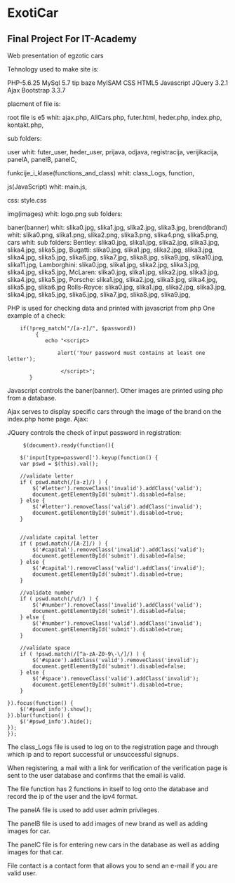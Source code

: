 # ExotiCar
## Final Project For IT-Academy

Web presentation of egzotic cars

Tehnology used to make site is:

  PHP-5.6.25
  MySql 5.7 tip baze MyISAM 
  CSS
  HTML5
  Javascript
  JQuery 3.2.1
  Ajax
  Bootstrap 3.3.7

placment of file is:

root file is e5 whit:
  ajax.php,
  AllCars.php,
  futer.html,
  heder.php,
  index.php,
  kontakt.php,
  
sub folders:

user whit:
  futer_user,
  heder_user,
  prijava,
  odjava,
  registracija,
  verijikacija,
  panelA,
  panelB,
  panelC,
  
funkcije_i_klase(functions_and_class) whit:
  class_Logs, 
  function,
  
js(JavaScript) whit:
  main.js,
 
css:
  style.css
  
img(images) whit: 
   logo.png
sub folders:
 
baner(banner) whit:
  slika0.jpg,
  slika1.jpg,
  slika2.jpg,
  slika3.jpg,
brend(brand) whit:
  slika0.png,
  slika1.png,
  slika2.png,
  slika3.png,
  slika4.png,
  slika5.png,
cars whit:
sub folders:
Bentley:
  slika0.jpg,
  slika1.jpg,
  slika2.jpg,
  slika3.jpg,
  slika4.jpg,
  slika5.jpg,
Bugatti:
  slika0.jpg,
  slika1.jpg,
  slika2.jpg,
  slika3.jpg,
  slika4.jpg,
  slika5.jpg,
  slika6.jpg,
  slika7.jpg,
  slika8.jpg,
  slika9.jpg,
  slika10.jpg,
  slika11.jpg,
Lamborghini:
  slika0.jpg,
  slika1.jpg,
  slika2.jpg,
  slika3.jpg,
  slika4.jpg,
  slika5.jpg,
McLaren:
  slika0.jpg,
  slika1.jpg,
  slika2.jpg,
  slika3.jpg,
  slika4.jpg,
  slika5.jpg,
Porsche:
  slika1.jpg,
  slika2.jpg,
  slika3.jpg,
  slika4.jpg,
  slika5.jpg,
  slika6.jpg
Rolls-Royce:
  slika0.jpg,
  slika1.jpg,
  slika2.jpg,
  slika3.jpg,
  slika4.jpg,
  slika5.jpg,
  slika6.jpg,
  slika7.jpg,
  slika8.jpg,
  slika9.jpg,
  
PHP is used for checking data and printed with javascript from php
One example of a check:

        if(!preg_match("/[a-z]/", $password))
             {
                echo "<script>

                    alert('Your password must contains at least one letter');
                    
                     </script>";
           }
           
Javascript controls the baner(banner).
Other images are printed using php from a database.

Ajax serves to display specific cars through the image of the brand on the index.php home page.
Ajax:
         <script>
        $(document).ready(function(){
            $(".imgbrend").click(function(){
                $.get("ajax.php?strana="+$(this).attr('strana'), function(odgovor){
                    $("#odgovor").html(odgovor);
                });
            });
        });
    </script>
 
 
JQuery controls the check of input password in registration:

         $(document).ready(function(){
        
        $('input[type=password]').keyup(function() {
        var pswd = $(this).val();

        //validate letter
        if ( pswd.match(/[a-z]/) ) {
            $('#letter').removeClass('invalid').addClass('valid');
            document.getElementById('submit').disabled=false;
        } else {
            $('#letter').removeClass('valid').addClass('invalid');
            document.getElementById('submit').disabled=true;
        }


        //validate capital letter
        if ( pswd.match(/[A-Z]/) ) {
            $('#capital').removeClass('invalid').addClass('valid');
            document.getElementById('submit').disabled=false;
        } else {
            $('#capital').removeClass('valid').addClass('invalid');
            document.getElementById('submit').disabled=true;
        }

        //validate number
        if ( pswd.match(/\d/) ) {
            $('#number').removeClass('invalid').addClass('valid');
            document.getElementById('submit').disabled=false;
        } else {
            $('#number').removeClass('valid').addClass('invalid');
            document.getElementById('submit').disabled=true;
        }

        //validate space
        if ( !pswd.match(/[^a-zA-Z0-9\-\/]/) ) {
            $('#space').addClass('valid').removeClass('invalid');
            document.getElementById('submit').disabled=false;
        } else {
            $('#space').removeClass('valid').addClass('invalid');
            document.getElementById('submit').disabled=true;
        }

    }).focus(function() {
        $('#pswd_info').show();
    }).blur(function() {
        $('#pswd_info').hide();
    });
    });
    

The class_Logs file is used to log on to the registration page and through which ip and to report successful or unsuccessful signups.

When registering, a mail with a link for verification of the verification page is sent to the user database and confirms that the email is valid.
 
The file function has 2 functions in itself to log onto the database and record the ip of the user and the ipv4 format.

The panelA file is used to add user admin privileges.
 
The panelB file is used to add images of new brand as well as adding images for car.

The panelC file is for entering new cars in the database as well as adding images for that car.

File contact is a contact form that allows you to send an e-mail if you are valid user.
